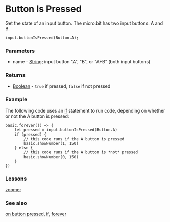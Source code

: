 # Button Is Pressed

Get the state of an input button. The micro:bit has two input buttons: A and B.

```sig
input.buttonIsPressed(Button.A);
```

### Parameters

* name - [String](/reference/types/string); input button "A", "B", or "A+B" (both input buttons)

### Returns

* [Boolean](/reference/types/boolean) - `true` if pressed, `false` if not pressed

### Example

The following code uses an [if](/reference/logic/if) statement to run code, depending on whether or not the A button is pressed:

```blocks
basic.forever(() => {
    let pressed = input.buttonIsPressed(Button.A)
    if (pressed) {
        // this code runs if the A button is pressed
        basic.showNumber(1, 150)
    } else {
        // this code runs if the A button is *not* pressed
        basic.showNumber(0, 150)
    }
})
```

### Lessons

[zoomer](/lessons/zoomer)

### See also

[on button pressed](/reference/input/on-button-pressed), [if](/reference/logic/if), [forever](/reference/basic/forever)

